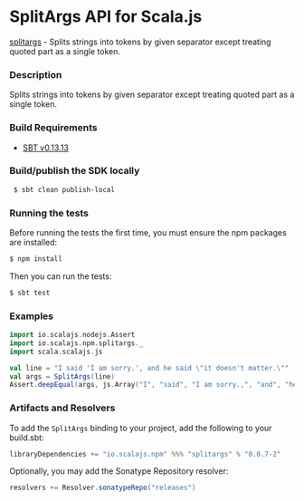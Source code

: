 SplitArgs API for Scala.js
================================
[splitargs](https://www.npmjs.com/package/splitargs) - Splits strings into tokens by given separator except treating quoted part as a single token.

### Description

Splits strings into tokens by given separator except treating quoted part as a single token.

### Build Requirements

* [SBT v0.13.13](http://www.scala-sbt.org/download.html)


### Build/publish the SDK locally

```bash
 $ sbt clean publish-local
```

### Running the tests

Before running the tests the first time, you must ensure the npm packages are installed:

```bash
$ npm install
```

Then you can run the tests:

```bash
$ sbt test
```

### Examples

```scala
import io.scalajs.nodejs.Assert
import io.scalajs.npm.splitargs._
import scala.scalajs.js

val line = "I said 'I am sorry.', and he said \"it doesn't matter.\""
val args = SplitArgs(line)
Assert.deepEqual(args, js.Array("I", "said", "I am sorry.,", "and", "he", "said", "it doesn\'t matter."))
```

### Artifacts and Resolvers

To add the `SplitArgs` binding to your project, add the following to your build.sbt:  

```sbt
libraryDependencies += "io.scalajs.npm" %%% "splitargs" % "0.0.7-2"
```

Optionally, you may add the Sonatype Repository resolver:

```sbt   
resolvers += Resolver.sonatypeRepo("releases") 
```
